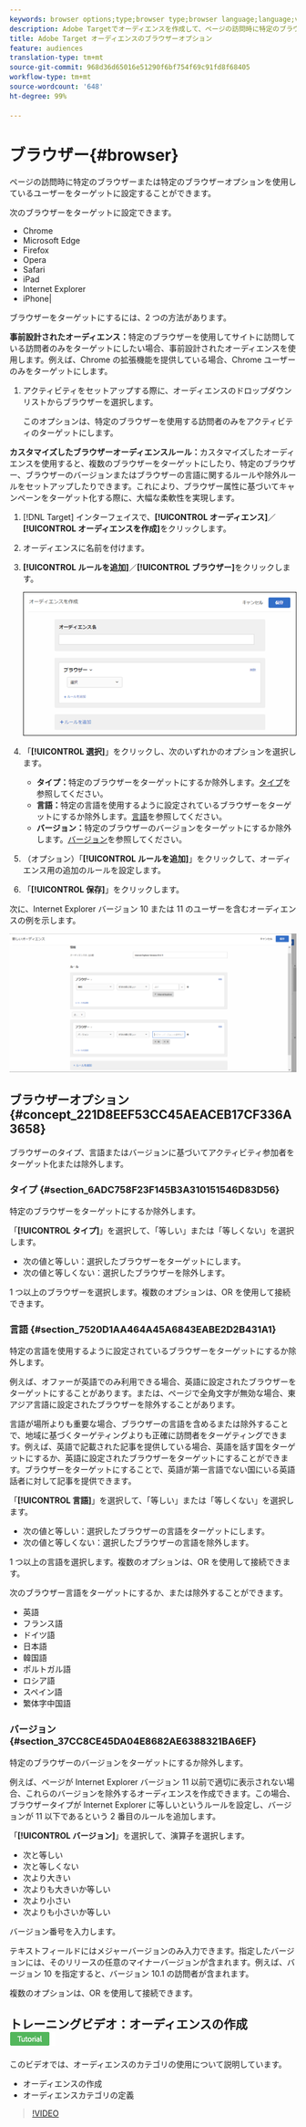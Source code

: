 ```yaml
---
keywords: browser options;type;browser type;browser language;language;version;browser version
description: Adobe Targetでオーディエンスを作成して、ページの訪問時に特定のブラウザーまたは特定のブラウザーオプションを使用しているユーザーをターゲットに設定できます。
title: Adobe Target オーディエンスのブラウザーオプション
feature: audiences
translation-type: tm+mt
source-git-commit: 968d36d65016e51290f6bf754f69c91fd8f68405
workflow-type: tm+mt
source-wordcount: '648'
ht-degree: 99%

---
```



# ブラウザー{#browser}

ページの訪問時に特定のブラウザーまたは特定のブラウザーオプションを使用しているユーザーをターゲットに設定することができます。

次のブラウザーをターゲットに設定できます。

* Chrome
* Microsoft Edge
* Firefox
* Opera
* Safari
* iPad
* Internet Explorer
* iPhone|

ブラウザーをターゲットにするには、2 つの方法があります。

**事前設計されたオーディエンス：**&#x200B;特定のブラウザーを使用してサイトに訪問している訪問者のみをターゲットにしたい場合、事前設計されたオーディエンスを使用します。例えば、Chrome の拡張機能を提供している場合、Chrome ユーザーのみをターゲットにします。

1. アクティビティをセットアップする際に、オーディエンスのドロップダウンリストからブラウザーを選択します。

   このオプションは、特定のブラウザーを使用する訪問者のみをアクティビティのターゲットにします。

**カスタマイズしたブラウザーオーディエンスルール：**&#x200B;カスタマイズしたオーディエンスを使用すると、複数のブラウザーをターゲットにしたり、特定のブラウザー、ブラウザーのバージョンまたはブラウザーの言語に関するルールや除外ルールをセットアップしたりできます。これにより、ブラウザー属性に基づいてキャンペーンをターゲット化する際に、大幅な柔軟性を実現します。

1. [!DNL Target] インターフェイスで、**[!UICONTROL オーディエンス]**／**[!UICONTROL オーディエンスを作成]**&#x200B;をクリックします。
1. オーディエンスに名前を付けます。
1. **[!UICONTROL ルールを追加]**／**[!UICONTROL ブラウザー]**&#x200B;をクリックします。

   ![ルール／ブラウザー](assets/target_browser.png)

1. 「**[!UICONTROL 選択]**」をクリックし、次のいずれかのオプションを選択します。

   * **タイプ：**&#x200B;特定のブラウザーをターゲットにするか除外します。[タイプ](/help/c-target/c-audiences/c-target-rules/browser.md#section_6ADC758F23F145B3A310151546D83D56)を参照してください。
   * **言語：**&#x200B;特定の言語を使用するように設定されているブラウザーをターゲットにするか除外します。[言語](/help/c-target/c-audiences/c-target-rules/browser.md#section_7520D1AA464A45A6843EABE2D2B431A1)を参照してください。
   * **バージョン：**&#x200B;特定のブラウザーのバージョンをターゲットにするか除外します。[バージョン](/help/c-target/c-audiences/c-target-rules/browser.md#section_37CC8CE45DA04E8682AE6388321BA6EF)を参照してください。

1. （オプション）「**[!UICONTROL ルールを追加]**」をクリックして、オーディエンス用の追加のルールを設定します。
1. 「**[!UICONTROL 保存]**」をクリックします。

次に、Internet Explorer バージョン 10 または 11 のユーザーを含むオーディエンスの例を示します。

![IE 10 および 11 をターゲット設定](/help/c-target/c-audiences/c-target-rules/assets/target_ie-10-11.png)

## ブラウザーオプション {#concept_221D8EEF53CC45AEACEB17CF336A3658}

ブラウザーのタイプ、言語またはバージョンに基づいてアクティビティ参加者をターゲット化または除外します。

### タイプ {#section_6ADC758F23F145B3A310151546D83D56}

特定のブラウザーをターゲットにするか除外します。

「**[!UICONTROL タイプ]**」を選択して、「等しい」または「等しくない」を選択します。

* 次の値と等しい：選択したブラウザーをターゲットにします。
* 次の値と等しくない：選択したブラウザーを除外します。

1 つ以上のブラウザーを選択します。複数のオプションは、OR を使用して接続できます。

### 言語 {#section_7520D1AA464A45A6843EABE2D2B431A1}

特定の言語を使用するように設定されているブラウザーをターゲットにするか除外します。

例えば、オファーが英語でのみ利用できる場合、英語に設定されたブラウザーをターゲットにすることがあります。または、ページで全角文字が無効な場合、東アジア言語に設定されたブラウザーを除外することがあります。

言語が場所よりも重要な場合、ブラウザーの言語を含めるまたは除外することで、地域に基づくターゲティングよりも正確に訪問者をターゲティングできます。例えば、英語で記載された記事を提供している場合、英語を話す国をターゲットにするか、英語に設定されたブラウザーをターゲットにすることができます。ブラウザーをターゲットにすることで、英語が第一言語でない国にいる英語話者に対して記事を提供できます。

「**[!UICONTROL 言語]**」を選択して、「等しい」または「等しくない」を選択します。

* 次の値と等しい：選択したブラウザーの言語をターゲットにします。
* 次の値と等しくない：選択したブラウザーの言語を除外します。

1 つ以上の言語を選択します。複数のオプションは、OR を使用して接続できます。

次のブラウザー言語をターゲットにするか、または除外することができます。

* 英語
* フランス語
* ドイツ語
* 日本語
* 韓国語
* ポルトガル語
* ロシア語
* スペイン語
* 繁体字中国語

### バージョン {#section_37CC8CE45DA04E8682AE6388321BA6EF}

特定のブラウザーのバージョンをターゲットにするか除外します。

例えば、ページが Internet Explorer バージョン 11 以前で適切に表示されない場合、これらのバージョンを除外するオーディエンスを作成できます。この場合、ブラウザータイプが Internet Explorer に等しいというルールを設定し、バージョンが 11 以下であるという 2 番目のルールを追加します。

「**[!UICONTROL バージョン]**」を選択して、演算子を選択します。

* 次と等しい
* 次と等しくない
* 次より大きい
* 次よりも大きいか等しい
* 次より小さい
* 次よりも小さいか等しい

バージョン番号を入力します。

テキストフィールドにはメジャーバージョンのみ入力できます。指定したバージョンには、そのリリースの任意のマイナーバージョンが含まれます。例えば、バージョン 10 を指定すると、バージョン 10.1 の訪問者が含まれます。

複数のオプションは、OR を使用して接続できます。

## トレーニングビデオ：オーディエンスの作成 ![チュートリアルバッジ](/help/assets/tutorial.png)

このビデオでは、オーディエンスのカテゴリの使用について説明しています。

* オーディエンスの作成
* オーディエンスカテゴリの定義

>[!VIDEO](https://video.tv.adobe.com/v/17392)